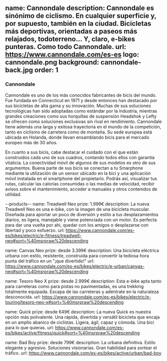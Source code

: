 name: Cannondale
description: Cannondale es sinónimo de ciclismo. En cualquier superficie y, por supuesto, también en la ciudad. Bicicletas más deportivas, orientadas a paseos más relajados, todoterreno... Y, claro, e-bikes punteras. Como todo Cannondale. 
url: https://www.cannondale.com/es-es
logo: cannondale.png
background: cannondale-back.jpg
order: 1
----
### Cannondale

Cannondale es uno de los más conocidos fabricantes de bicis del mundo. Fue fundada en Connecticut en 1971 y desde entonces han destacado por sus bicicletas de alta gama y su innovación. Muchas de sus soluciones tecnológicas han sido adoptadas como estándar por la industria, mientras grandes creaciones como sus horquillas de suspensión Headshok y Lefty se ofrecen como soluciones exclusivas sin rival en rendimiento. Cannondale tiene además una larga y exitosa trayectoria en el mundo de la competición, tanto en ciclismo de carretera como de montaña. Su sede europea está ubicada en Holanda, donde llevan ensamblando bicis para el mercado europeo más de 30 años.

En cuanto a sus bicis, cabe destacar el cuidado con el que están construidos cada uno de sus cuadros, contando todos ellos con garantía vitalicia. La conectividad móvil de algunos de sus modelos es otro de sus argumentos. Buena parte de sus bicis se conectan a tu Smarphone mediante la utilización de un sensor ubicado en la bici y una aplicación móvil instalada en el smartphone del propietario. Podrás así, visualizar tus rutas, calcular las calorías consumidas o las medias de velocidad, recibir avisos sobre el mantenimiento, acceder a manuales y otros contenidos de utilidad.

--products--
name: Treadwell Neo
prize: 1.999€
description: La nueva Treadwell Neo es una e-bike, con la imagen de una bicicleta muscular. Diseñada para aportar un poco de diversión y estilo a tus desplazamientos diarios, es ligera, manejable y viene potenciada con un motor. Es perfecta para dar una vuelta por ahí, quedar con los amigos o desplazarse con libertad y poco esfuerzo.
url: https://www.cannondale.com/es-es/bikes/electric/e-fitness/treadwell-neo#sort=%40msrpraw%20descending

name: Canvas Neo
prize: desde 3.399€
description: Una bicicleta eléctrica urbana con estilo, resistente, construida para convertir la tediosa hora punta del tráfico en un "¡que divertido!"
url: https://www.cannondale.com/es-es/bikes/electric/e-urban/canvas-neo#sort=%40msrpraw%20descending

name: Tesoro Neo X
prize: desde 2.999€
description: Esta e-bike apta tanto para carreteras como para pistas no pavimentadas, es una trekking totalmente equipada. Escapa de las carreteras y adéntrate en la naturaleza desconocida.
url: https://www.cannondale.com/es-es/bikes/electric/e-touring/tesoro-neo-x#sort=%40msrpraw%20descending

name: Quick
prize: desde 649€
description: La nueva Quick es nuestra opción más polivalente. Una rápida, divertida y versátil bicicleta que encaja en un amplio abanico de ciclistas. Ligera, ágil, capaz y cómoda. Una bici para lo que quieras.
url: https://www.cannondale.com/es-es/bikes/active/fitness/quick#sort=%40msrpraw%20descending

name: Bad Boy
prize: desde 799€
description: La urbana definitiva. Estilo elegante y agresivo. Soluciones visionarias. Gran habilidad para sortear el tráfico.
url: https://www.cannondale.com/es-es/bikes/active/urban/bad-boy
